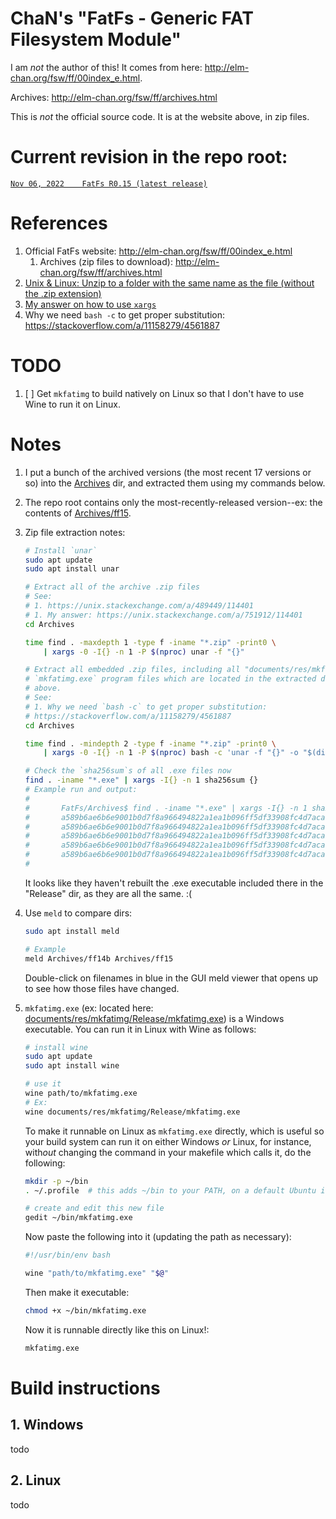 # ChaN's "FatFs - Generic FAT Filesystem Module"

I am _not_ the author of this! It comes from here: http://elm-chan.org/fsw/ff/00index_e.html.

Archives: http://elm-chan.org/fsw/ff/archives.html

This is *not* the official source code. It is at the website above, in zip files.


# Current revision in the repo root:

[`Nov 06, 2022    FatFs R0.15 (latest release)`](http://elm-chan.org/fsw/ff/archives.html)


# References

1. Official FatFs website: http://elm-chan.org/fsw/ff/00index_e.html
    1. Archives (zip files to download): http://elm-chan.org/fsw/ff/archives.html
1. [Unix & Linux: Unzip to a folder with the same name as the file (without the .zip extension)](https://unix.stackexchange.com/a/489449/114401)
1. [My answer on how to use `xargs`](https://unix.stackexchange.com/a/751912/114401)
1. Why we need `bash -c` to get proper substitution: https://stackoverflow.com/a/11158279/4561887


# TODO

1. [ ] Get `mkfatimg` to build natively on Linux so that I don't have to use Wine to run it on Linux.


# Notes

1. I put a bunch of the archived versions (the most recent 17 versions or so) into the [Archives](Archives) dir, and extracted them using my commands below.
1. The repo root contains only the most-recently-released version--ex: the contents of [Archives/ff15](Archives/ff15).

1. Zip file extraction notes:

    ```bash
    # Install `unar`
    sudo apt update
    sudo apt install unar

    # Extract all of the archive .zip files
    # See:
    # 1. https://unix.stackexchange.com/a/489449/114401
    # 1. My answer: https://unix.stackexchange.com/a/751912/114401
    cd Archives

    time find . -maxdepth 1 -type f -iname "*.zip" -print0 \
        | xargs -0 -I{} -n 1 -P $(nproc) unar -f "{}"

    # Extract all embedded .zip files, including all "documents/res/mkfatimg.zip"
    # `mkfatimg.exe` program files which are located in the extracted dirs from
    # above.
    # See: 
    # 1. Why we need `bash -c` to get proper substitution:
    # https://stackoverflow.com/a/11158279/4561887
    cd Archives

    time find . -mindepth 2 -type f -iname "*.zip" -print0 \
        | xargs -0 -I{} -n 1 -P $(nproc) bash -c 'unar -f "{}" -o "$(dirname "{}")"'

    # Check the `sha256sum`s of all .exe files now
    find . -iname "*.exe" | xargs -I{} -n 1 sha256sum {}
    # Example run and output:
    #
    #       FatFs/Archives$ find . -iname "*.exe" | xargs -I{} -n 1 sha256sum {}
    #       a589b6ae6b6e9001b0d7f8a966494822a1ea1b096ff5df33908fc4d7acaae316  ./ff14a/documents/res/mkfatimg/Release/mkfatimg.exe
    #       a589b6ae6b6e9001b0d7f8a966494822a1ea1b096ff5df33908fc4d7acaae316  ./ff14b/documents/res/mkfatimg/Release/mkfatimg.exe
    #       a589b6ae6b6e9001b0d7f8a966494822a1ea1b096ff5df33908fc4d7acaae316  ./ff13c/documents/res/mkfatimg/Release/mkfatimg.exe
    #       a589b6ae6b6e9001b0d7f8a966494822a1ea1b096ff5df33908fc4d7acaae316  ./ff14/documents/res/mkfatimg/Release/mkfatimg.exe
    #       a589b6ae6b6e9001b0d7f8a966494822a1ea1b096ff5df33908fc4d7acaae316  ./ff15/documents/res/mkfatimg/Release/mkfatimg.exe
    #
    ```

    It looks like they haven't rebuilt the .exe executable included there in the "Release" dir, as they are all the same. :(

1. Use `meld` to compare dirs:
    ```bash
    sudo apt install meld

    # Example
    meld Archives/ff14b Archives/ff15
    ```
    Double-click on filenames in blue in the GUI meld viewer that opens up to see how those files have changed.

1. `mkfatimg.exe` (ex: located here: [documents/res/mkfatimg/Release/mkfatimg.exe](documents/res/mkfatimg/Release/mkfatimg.exe)) is a Windows executable. You can run it in Linux with Wine as follows:
    ```bash
    # install wine
    sudo apt update 
    sudo apt install wine

    # use it
    wine path/to/mkfatimg.exe
    # Ex:
    wine documents/res/mkfatimg/Release/mkfatimg.exe
    ```

    To make it runnable on Linux as `mkfatimg.exe` directly, which is useful so your build system can run it on either Windows *or* Linux, for instance, with*out* changing the command in your makefile which calls it, do the following:

    ```bash
    mkdir -p ~/bin
    . ~/.profile  # this adds ~/bin to your PATH, on a default Ubuntu install

    # create and edit this new file
    gedit ~/bin/mkfatimg.exe
    ```
    Now paste the following into it (updating the path as necessary):
    ```bash
    #!/usr/bin/env bash

    wine "path/to/mkfatimg.exe" "$@"
    ```
    Then make it executable:
    ```bash
    chmod +x ~/bin/mkfatimg.exe
    ```

    Now it is runnable directly like this on Linux!:
    ```bash
    mkfatimg.exe
    ```


# Build instructions


## 1. Windows

todo


## 2. Linux

todo
